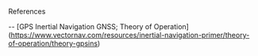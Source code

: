References

-- [GPS Inertial Navigation GNSS; Theory of Operation]
(https://www.vectornav.com/resources/inertial-navigation-primer/theory-of-operation/theory-gpsins)